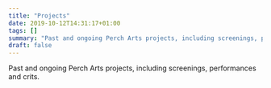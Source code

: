 ```yaml
---
title: "Projects"
date: 2019-10-12T14:31:17+01:00
tags: []
summary: "Past and ongoing Perch Arts projects, including screenings, performances and crits"
draft: false
---
```


Past and ongoing Perch Arts projects, including screenings, performances and crits.
